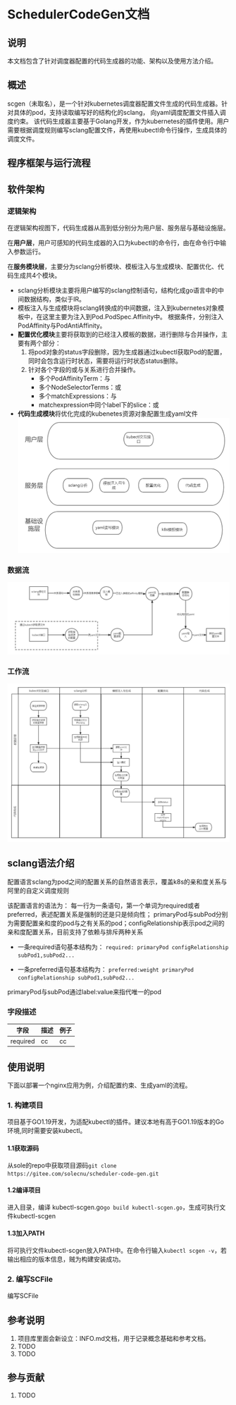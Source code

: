 # SchedulerCodeGen文档

## 说明

本文档包含了针对调度器配置的代码生成器的功能、架构以及使用方法介绍。

## 概述

scgen（未取名），是一个针对kubernetes调度器配置文件生成的代码生成器。针对具体的pod，支持读取编写好的结构化的sclang，
向yaml调度配置文件插入调度约束。
该代码生成器主要基于Golang开发，作为kubernetes的插件使用。用户需要根据调度规则编写sclang配置文件，再使用kubectl命令行操作，生成具体的调度文件。

## 程序框架与运行流程

## 软件架构

### 逻辑架构

在逻辑架构视图下，代码生成器从高到低分别分为用户层、服务层与基础设施层。

在**用户层**，用户可感知的代码生成器的入口为kubectl的命令行，由在命令行中输入参数运行。

在**服务模块层**，主要分为sclang分析模块、模板注入与生成模块、配置优化、代码生成共4个模块。

- sclang分析模块主要将用户编写的sclang控制语句，结构化成go语言中的中间数据结构，类似于IR。
- 模板注入与生成模块将sclang转换成的中间数据，注入到kubernetes对象模板中，在这里主要为注入到Pod.PodSpec.Affinity中。
  根据条件，分别注入PodAffinity与PodAntiAffinity。
- **配置优化模块**主要将获取到的已经注入模板的数据，进行删除与合并操作，主要有两个部分：
    1. 将pod对象的status字段删除，因为生成器通过kubectl获取Pod的配置，同时会包含运行时状态，需要将运行时状态status删除。
    2. 针对各个字段的或与关系进行合并操作。
        - 多个PodAffinityTerm：与
        - 多个NodeSelectorTerms：或
        - 多个matchExpressions：与
        - matchexpression中同个label下的slice：或
- **代码生成模块**将优化完成的kubenetes资源对象配置生成yaml文件
  ![](docs/pic/scgen逻辑架构.png)

### 数据流

![](docs/pic/scgen数据流图.png)

### 工作流

![](docs/pic/scgen泳道图.png)

## sclang语法介绍

配置语言sclang为pod之间的配置关系的自然语言表示，覆盖k8s的亲和度关系与阿里的自定义调度规则

该配置语言的语法为：
每一行为一条语句，第一个单词为required或者preferred，表述配置关系是强制的还是只是倾向性；
primaryPod与subPod分别为需要配置亲和度的pod与之有关系的pod；configRelationship表示pod之间的亲和度配置关系，目前支持了依赖与排斥两种关系

- 一条required语句基本结构为：
`required: primaryPod configRelationship subPod1,subPod2...`

- 一条preferred语句基本结构为：
`preferred:weight primaryPod configRelationship subPod1,subPod2...`

primaryPod与subPod通过label:value来指代唯一的pod

### 字段描述

| 字段 | 描述 | 例子|
|---|----|------|
| required|cc|cc|

## 使用说明

下面以部署一个nginx应用为例，介绍配置约束、生成yaml的流程。
### 1. 构建项目

项目基于GO1.19开发，为适配kubectl的插件。建议本地有高于GO1.19版本的Go环境,同时需要安装kubectl。

#### 1.1获取源码
从sole的repo中获取项目源码`git clone https://gitee.com/solecnu/scheduler-code-gen.git`
#### 1.2编译项目
进入目录，编译 kubectl-scgen.go`go build kubectl-scgen.go`，生成可执行文件kubectl-scgen
#### 1.3加入PATH
将可执行文件kubectl-scgen放入PATH中。在命令行输入`kubectl scgen -v`，若输出相应的版本信息，贼为构建安装成功。

### 2. 编写SCFile
编写SCFile
   


## 参考说明

1. 项目库里面会新设立：INFO.md文档，用于记录概念基础和参考文档。
2. TODO
3. TODO

## 参与贡献

1. TODO


